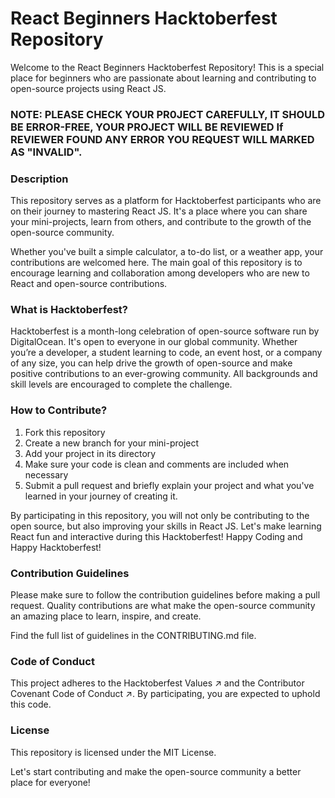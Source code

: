 <h1>React Beginners Hacktoberfest Repository</h1>

Welcome to the React Beginners Hacktoberfest Repository! This is a special place for beginners who are passionate about learning and contributing to open-source projects using React JS.
<h3>NOTE: PLEASE CHECK YOUR PR0JECT CAREFULLY, IT SHOULD BE ERROR-FREE, YOUR PROJECT WILL BE REVIEWED If REVIEWER FOUND ANY ERROR YOU REQUEST WILL MARKED AS "INVALID".<h3>
<h3>Description</h3>

This repository serves as a platform for Hacktoberfest participants who are on their journey to mastering React JS. It's a place where you can share your mini-projects, learn from others, and contribute to the growth of the open-source community.

Whether you've built a simple calculator, a to-do list, or a weather app, your contributions are welcomed here. The main goal of this repository is to encourage learning and collaboration among developers who are new to React and open-source contributions.

<h3>What is Hacktoberfest?</h3>

Hacktoberfest is a month-long celebration of open-source software run by DigitalOcean. It's open to everyone in our global community. Whether you’re a developer, a student learning to code, an event host, or a company of any size, you can help drive the growth of open-source and make positive contributions to an ever-growing community. All backgrounds and skill levels are encouraged to complete the challenge.

<h3>How to Contribute?</h3>

1. Fork this repository
2. Create a new branch for your mini-project
3. Add your project in its directory
4. Make sure your code is clean and comments are included when necessary
5. Submit a pull request and briefly explain your project and what you've learned in your journey of creating it.

   
By participating in this repository, you will not only be contributing to the open source, but also improving your skills in React JS. Let's make learning React fun and interactive during this Hacktoberfest!
Happy Coding and Happy Hacktoberfest!

<h3>Contribution Guidelines</h3>
Please make sure to follow the contribution guidelines before making a pull request. Quality contributions are what make the open-source community an amazing place to learn, inspire, and create.

Find the full list of guidelines in the CONTRIBUTING.md file.

<h3>Code of Conduct</h3>

This project adheres to the Hacktoberfest Values ↗ and the Contributor Covenant Code of Conduct ↗. By participating, you are expected to uphold this code.


<h3>License</h3>

This repository is licensed under the MIT License.

Let's start contributing and make the open-source community a better place for everyone!



